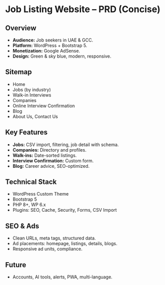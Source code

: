 # Job Listing Website – PRD (Concise)

## Overview
- **Audience:** Job seekers in UAE & GCC.
- **Platform:** WordPress + Bootstrap 5.
- **Monetization:** Google AdSense.
- **Design:** Green & sky blue, modern, responsive.

## Sitemap
- Home
- Jobs (by industry)
- Walk-in Interviews
- Companies
- Online Interview Confirmation
- Blog
- About Us, Contact Us

## Key Features
- **Jobs:** CSV import, filtering, job detail with schema.
- **Companies:** Directory and profiles.
- **Walk-ins:** Date-sorted listings.
- **Interview Confirmation:** Custom form.
- **Blog:** Career advice, SEO-optimized.

## Technical Stack
- WordPress Custom Theme
- Bootstrap 5
- PHP 8+, WP 6.x
- Plugins: SEO, Cache, Security, Forms, CSV Import

## SEO & Ads
- Clean URLs, meta tags, structured data.
- Ad placements: homepage, listings, details, blogs.
- Responsive ad units, compliance.

## Future
- Accounts, AI tools, alerts, PWA, multi-language.
